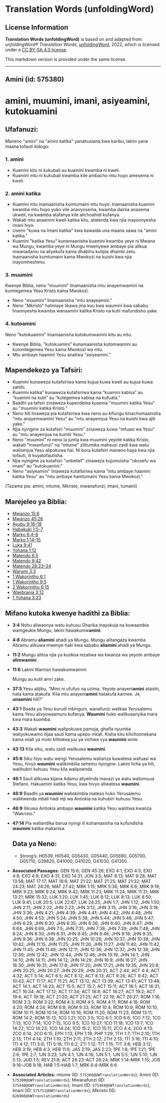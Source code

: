 # Translation Words (unfoldingWord)

## License Information

**Translation Words (unfoldingWord)** is based on and adapted from: _unfoldingWord® Translation Words_, [unfoldingWord](https://unfoldingword.org/utw), 2022, which is licensed under a [CC BY-SA 4.0 license](https://creativecommons.org/licenses/by-sa/4.0/legalcode.en).

This markdown version is provided under the same license.



--------------------------------

## Amini (id: 575380)

amini, muumini, imani, asiyeamini, kutokuamini
==============================================

Ufafanuzi:
----------

Maneno "amini" na "amini katika" yanahusiana kwa karibu, lakini yana maana tofauti kidogo:

### 1\. amini

* Kuamini kitu ni kukubali au kuamini kwamba ni kweli.
* Kuamini mtu ni kukubali kwamba kile ambacho mtu huyo amesema ni kweli.

### 2\. amini katika

* Kuamini mtu inamaanisha kumtumaini mtu huyo. Inamaanisha kuamini kwamba mtu huyo yuko vile anavyosema, kwamba daima anasema ukweli, na kwamba atafanya kile alichoahidi kufanya.
* Wakati mtu anaamini kweli katika kitu, atatenda kwa njia inayoonyesha imani hiyo.
* Usemi "kuwa na Imani katika" kwa kawaida una maana sawa na "amini katika."
* Kuamini "katika Yesu" kunamaanisha kuamini kwamba yeye ni Mwana wa Mungu, kwamba yeye ni Mungu mwenyewe ambaye pia alikua mwanadamu na aliyekufa kama dhabihu kulipia dhambi zetu. Inamaanisha kumtumaini kama Mwokozi na kuishi kwa njia inayomheshimu.

### 3\. muumini

Kwenye Biblia, neno "muumini" linamaanisha mtu anayemwamini na kumtegemea Yesu Kristo kama Mwokozi.

* Neno "muumini" linamaanisha "mtu anayeamini."
* Neno "Mkristo" hatimaye likawa jina kuu kwa waumini kwa sababu linaonyesha kwamba wanaamini katika Kristo na kutii mafundisho yake.

### 4\. kutoamini

Neno "kutokuamini" linamaanisha kutokumwamini kitu au mtu.

* Kwenye Biblia, "kutokuamini" kunamaanisha kutomwamini au kutomtegemea Yesu kama Mwokozi wa mtu.
* Mtu ambaye haamini Yesu anaitwa "asiyeamini."

Mapendekezo ya Tafsiri:
-----------------------

* Kuamini kunaweza kutafsiriwa kama kujua kuwa kweli au kujua kuwa sahihi.
* Kuamini katika” kunaweza kutafsiriwa kama “kuamini kabisa” au “kuamini na kutii” au “kutegemea kabisa na kufuata.”
* Baadhi ya tafsiri zinaweza kupendelea kusema "muumini katika Yesu" au "muumini katika Kristo."
* Neno hili linaweza pia kutafsiriwa kwa neno au kifungu kinachomaanisha "mtu anayemwamini Yesu" au "mtu anayemjua Yesu na kuishi kwa ajili yake."
* Njia nyingine za kutafsiri "muumini" zinaweza kuwa "mfuasi wa Yesu" au "mtu anayemjua na kumtii Yesu."
* Neno "muumini" ni neno la jumla kwa muumini yeyote katika Kristo, wakati "mwanfunzi" na "mtume" zilitumika mahsusi zaidi kwa watu waliomjua Yesu alipokuwa hai. Ni bora kutafsiri maneno haya kwa njia tofauti, ili kuyatofautisha.
* Njia nyingine za kutafsiri "unbelief" zinaweza kujumuisha "ukosefu wa imani" au "kutokuamini."
* Neno "asiyeamini" linaweza kutafsiriwa kama "mtu ambaye haamini katika Yesu" au "mtu ambaye hamtumaini Yesu kama Mwokozi."

(Tazama pia: amini, mtume, Mkristo, mwanafunzi, imani, tumaini)

Marejeleo ya Biblia:
--------------------

* [Mwanzo 15:6](https://ref.ly/Gen15:6)
* [Mwanzo 45:26](https://ref.ly/Gen45:26)
* [Ayubu 9:16–18](https://ref.ly/Job9:16-Job9:18)
* [Habakuki 1:5–7](https://ref.ly/Hab1:5-Hab1:7)
* [Marko 6:4–6](https://ref.ly/Mark6:4-Mark6:6)
* [Marko 1:14–15](https://ref.ly/Mark1:14-Mark1:15)
* [Luka 9:41](https://ref.ly/Luke9:41)
* [Yohana 1:12](https://ref.ly/John1:12)
* [Matendo 6:5](https://ref.ly/Acts6:5)
* [Matendo 9:42](https://ref.ly/Acts9:42)
* [Matendo 28:23–24](https://ref.ly/Acts28:23-Acts28:24)
* [Warumi 3:3](https://ref.ly/Rom3:3)
* [1 Wakorintho 6:1](https://ref.ly/1Cor6:1)
* [1 Wakorintho 9:5](https://ref.ly/1Cor9:5)
* [2 Wakorintho 6:15](https://ref.ly/2Cor6:15)
* [Waebrania 3:12](https://ref.ly/Heb3:12)
* [1 Yohana 3:23](https://ref.ly/1John3:23)

Mifano kutoka kwenye hadithi za Biblia:
---------------------------------------

* **3:4** Nohu aliwaonya watu kuhusu Gharika inayokuja na kuwaambia wamgeukie Mungu, lakini hawakumw**amini**.
* **4:8** Abramu **aliamini** ahadi ya Mungu. Mungu alitangaza kwamba Abramu alikuwa mwenye haki kwa sababu **aliamini** ahadi ya Mungu.
* **11:2** Mungu alitoa njia ya kuokoa mzaliwa wa kwanza wa yeyote ambaye **alimwamini**.
* **11:6** Lakini Wamisri hawakumwamini

    Mungu au kutii amri zake.

* **37:5** Yesu alijibu, “Mimi ni ufufuo na uzima. Yeyote anayeni**amini** ataishi, hata kama atakufa. Kila mtu anayeni**amini** hatakufa kamwe. Je, **unaamini** hili?”
* **43:1** Baada ya Yesu kurudi mbinguni, wanafunzi walikaa Yerusalemu kama Yesu alivyowaamuru kufanya. **Waumini** huko walikusanyika mara kwa mara kuomba.
* **43:3** Wakati **waumini** walipokuwa pamoja, ghafla nyumba waliyokuwamo ilijaa sauti kama upepo mkali. Kisha kitu kilichoonekana kama miali ya moto kilitokea juu ya vichwa vya **waumini** wote.
* **43:13** Kila siku, watu zaidi walikuwa **waumini**.
* **45:6** Siku hiyo watu wengi Yerusalemu walianza kuwatesa wafuasi wa Yesu, hivyo **waumini** walikimbilia sehemu nyingine. Lakini licha ya hili, walihubiri kuhusu Yesu kila walipoenda.
* **46:1** Sauli alikuwa kijana Adamu aliyelinda mavazi ya watu waliomuua Stefano. Hakuamini katika Yesu, kwa hivyo aliwatesa **waumini**.
* **46:9** Baadhi ya **waumini** waliokimbia mateso huko Yerusalemu walikwenda mbali hadi mji wa Antiokia na kuhubiri kuhusu Yesu.
* **46:9** Ilikuwa Antiokia ambapo **waumini** katika Yesu waliitwa kwanza "Wakristo."
* **47:14** Pia waliandika barua nyingi ili kuhamasisha na kufundisha **waumini** katika makanisa.

    Data ya Neno:
    -------------

    + Strong’s: H0539, H0540, G05430, G05440, G05690, G05700, G05710, G39820, G41000, G41020, G41030, G41350

* **Associated Passages:** GEN 15:6; GEN 45:26; EXO 4:1; EXO 4:5; EXO 4:8; EXO 4:9; EXO 4:31; EXO 14:31; JON 3:5; MAT 8:13; MAT 9:28; MAT 13:58; MAT 17:17; MAT 18:6; MAT 21:22; MAT 21:25; MAT 21:32; MAT 24:23; MAT 24:26; MAT 27:42; MRK 1:15; MRK 5:36; MRK 6:6; MRK 9:19; MRK 9:23; MRK 9:24; MRK 9:42; MRK 11:23; MRK 11:24; MRK 11:31; MRK 13:21; MRK 15:32; LUK 1:20; LUK 1:45; LUK 8:12; LUK 8:13; LUK 8:50; LUK 9:41; LUK 20:5; LUK 22:67; LUK 24:25; JHN 1:7; JHN 1:12; JHN 1:50; JHN 2:11; JHN 2:22; JHN 2:23; JHN 3:12; JHN 3:15; JHN 3:16; JHN 3:18; JHN 3:36; JHN 4:21; JHN 4:39; JHN 4:41; JHN 4:42; JHN 4:48; JHN 4:50; JHN 4:53; JHN 5:24; JHN 5:38; JHN 5:44; JHN 5:46; JHN 5:47; JHN 6:29; JHN 6:30; JHN 6:35; JHN 6:36; JHN 6:40; JHN 6:47; JHN 6:64; JHN 6:69; JHN 7:5; JHN 7:31; JHN 7:38; JHN 7:39; JHN 7:48; JHN 8:24; JHN 8:30; JHN 8:31; JHN 8:45; JHN 8:46; JHN 9:18; JHN 9:35; JHN 9:36; JHN 9:38; JHN 10:25; JHN 10:26; JHN 10:37; JHN 10:38; JHN 10:42; JHN 11:15; JHN 11:25; JHN 11:26; JHN 11:27; JHN 11:40; JHN 11:42; JHN 11:45; JHN 11:48; JHN 12:11; JHN 12:36; JHN 12:37; JHN 12:38; JHN 12:39; JHN 12:42; JHN 12:44; JHN 12:46; JHN 13:19; JHN 14:1; JHN 14:10; JHN 14:11; JHN 14:12; JHN 14:29; JHN 16:9; JHN 16:27; JHN 16:30; JHN 16:31; JHN 17:8; JHN 17:20; JHN 17:21; JHN 19:35; JHN 20:8; JHN 20:25; JHN 20:27; JHN 20:29; JHN 20:31; ACT 2:44; ACT 4:4; ACT 4:32; ACT 5:14; ACT 6:5; ACT 8:12; ACT 8:13; ACT 9:26; ACT 9:42; ACT 10:43; ACT 11:17; ACT 11:21; ACT 13:12; ACT 13:39; ACT 13:41; ACT 13:48; ACT 14:1; ACT 14:23; ACT 15:5; ACT 15:7; ACT 15:11; ACT 16:1; ACT 16:31; ACT 16:34; ACT 17:12; ACT 17:34; ACT 18:8; ACT 18:27; ACT 19:2; ACT 19:4; ACT 19:18; ACT 21:20; ACT 21:25; ACT 22:19; ACT 26:27; ROM 1:16; ROM 3:3; ROM 3:22; ROM 4:3; ROM 4:5; ROM 4:11; ROM 4:18; ROM 4:20; ROM 4:24; ROM 6:8; ROM 9:33; ROM 10:4; ROM 10:9; ROM 10:10; ROM 10:11; ROM 10:14; ROM 10:16; ROM 11:20; ROM 11:23; ROM 13:11; ROM 14:2; ROM 15:13; 1CO 1:21; 1CO 3:5; 1CO 6:1; 1CO 6:6; 1CO 7:12; 1CO 7:13; 1CO 7:14; 1CO 7:15; 1CO 9:5; 1CO 10:27; 1CO 11:18; 1CO 13:7; 1CO 14:22; 1CO 14:23; 1CO 14:24; 1CO 15:2; 1CO 15:11; 2CO 4:4; 2CO 4:13; 2CO 6:14; 2CO 6:15; EPH 1:13; EPH 1:19; PHP 1:29; 1TH 1:7; 1TH 2:10; 1TH 2:13; 1TH 4:14; 2TH 1:10; 2TH 2:11; 2TH 2:12; 2TH 2:13; 1TI 3:16; 1TI 4:10; 1TI 4:12; 1TI 5:8; 1TI 5:16; 1TI 6:2; 2TI 1:12; TIT 1:15; TIT 3:8; HEB 3:12; HEB 3:19; HEB 4:3; HEB 11:6; JAS 2:19; JAS 2:23; 1PE 1:8; 1PE 1:21; 1PE 2:6; 1PE 2:7; 1JN 3:23; 1JN 4:1; 1JN 4:16; 1JN 5:1; 1JN 5:5; 1JN 5:10; 1JN 5:13; JUD 1:5; REV 21:8; ACT 28:23–ACT 28:24; MRK 1:14–MRK 1:15; JOB 9:16–JOB 9:18; HAB 1:5–HAB 1:7; MRK 6:4–MRK 6:6
* **Associated Articles:** mtume (ID: `575366@UWTranslationWords`); Amini (ID: `575380@UWTranslationWords`); Mwanafunzi (ID: `575448@UWTranslationWords`); Imani (ID: `575469@UWTranslationWords`); Imani (ID: `575751@UWTranslationWords`); Mkristo (ID: `626966@UWTranslationWords`)

